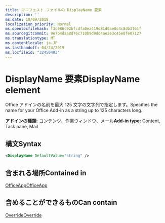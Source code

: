 ```yaml
---
title: マニフェスト ファイルの DisplayName 要素
description: ''
ms.date: 10/09/2018
localization_priority: Normal
ms.openlocfilehash: f3c986c92bfcdfa0ea419d81d0ae0c4c8db3f61f
ms.sourcegitcommit: 9e7b4daa8d76c710b9d9dd4ae2e3c45e8fe07127
ms.translationtype: MT
ms.contentlocale: ja-JP
ms.lasthandoff: 04/24/2019
ms.locfileid: "32450493"
---
```

# <a name="displayname-element"></a><span data-ttu-id="0e49b-102">DisplayName 要素</span><span class="sxs-lookup"><span data-stu-id="0e49b-102">DisplayName element</span></span>

<span data-ttu-id="0e49b-103">Office アドインの名前を最大 125 文字の文字列で指定します。</span><span class="sxs-lookup"><span data-stu-id="0e49b-103">Specifies the name for your Office Add-in as a string up to 125 characters long.</span></span>

<span data-ttu-id="0e49b-104">**アドインの種類:** コンテンツ、作業ウィンドウ、メール</span><span class="sxs-lookup"><span data-stu-id="0e49b-104">**Add-in type:** Content, Task pane, Mail</span></span>

## <a name="syntax"></a><span data-ttu-id="0e49b-105">構文</span><span class="sxs-lookup"><span data-stu-id="0e49b-105">Syntax</span></span>

```XML
<DisplayName DefaultValue="string" />
```

## <a name="contained-in"></a><span data-ttu-id="0e49b-106">含まれる場所</span><span class="sxs-lookup"><span data-stu-id="0e49b-106">Contained in</span></span>

[<span data-ttu-id="0e49b-107">OfficeApp</span><span class="sxs-lookup"><span data-stu-id="0e49b-107">OfficeApp</span></span>](officeapp.md)


## <a name="can-contain"></a><span data-ttu-id="0e49b-108">含めることができるもの</span><span class="sxs-lookup"><span data-stu-id="0e49b-108">Can contain</span></span>

[<span data-ttu-id="0e49b-109">Override</span><span class="sxs-lookup"><span data-stu-id="0e49b-109">Override</span></span>](override.md)

